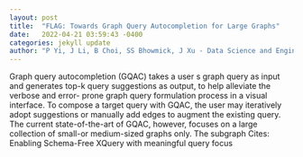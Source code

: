 ```yaml
---
layout: post
title:  "FLAG: Towards Graph Query Autocompletion for Large Graphs"
date:   2022-04-21 03:59:43 -0400
categories: jekyll update
author: "P Yi, J Li, B Choi, SS Bhowmick, J Xu - Data Science and Engineering, 2022"
---
```

Graph query autocompletion (GQAC) takes a user s graph query as input and generates top-k query suggestions as output, to help alleviate the verbose and error- prone graph query formulation process in a visual interface. To compose a target query with GQAC, the user may iteratively adopt suggestions or manually add edges to augment the existing query. The current state-of-the-art of GQAC, however, focuses on a large collection of small-or medium-sized graphs only. The subgraph Cites: Enabling Schema-Free XQuery with meaningful query focus